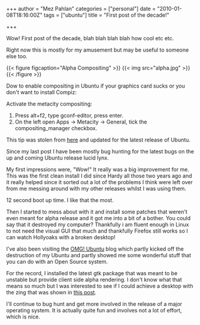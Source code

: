 +++
author = "Mez Pahlan"
categories = ["personal"]
date = "2010-01-08T18:16:00Z"
tags = ["ubuntu"]
title = "First post of the decade!"

+++

Wow! First post of the decade, blah blah blah blah how cool etc etc.

Right now this is mostly for my amusement but may be useful to someone else too.


{{< figure figcaption="Alpha Compositing" >}}
    {{< img src="alpha.jpg" >}}
{{< /figure >}}

<!--more-->

Dow to enable compositing in Ubuntu if your graphics card sucks or you don't want to install Compiz:

Activate the metacity compositing:
1. Press alt+f2, type gconf-editor, press enter.
2. On the left open Apps -> Metacity -> General, tick the compositing_manager checkbox.

This tip was stolen from [here](http://www.uluga.ubuntuforums.org/showthread.php?t=1360205) and updated for the latest
release of Ubuntu.


Since my last post I have been mostly bug hunting for the latest bugs on the up and coming Ubuntu release lucid lynx.

My first impressions were, "Wow!" It really was a big improvement for me. This was the first clean install I did since
Hardy all those two years ago and it really helped since it sorted out a lot of the problems I think were left over from
me messing around with my other releases whilst I was using them.

12 second boot up time. I like that the most.

Then I started to mess about with it and install some patches that weren't even meant for alpha release and it got me
into a bit of a bother. You could say that it destroyed my computer? Thankfully i am fluent enough in Linux to not need
the visual GUI that much and thankfully Firefox still works so I can watch Hollyoaks with a broken desktop!

I've also been visiting the [OMG! Ubuntu](http://www.omgubuntu.co.uk/) blog which partly kicked off the destruction of
my Ubuntu and partly showed me some wonderful stuff that you can do with an Open Source system.

For the record, I installed the latest gtk package that was meant to be unstable but provide client side alpha
rendering. I don't know what that means so much but I was interested to see if I could achieve a desktop with the zing
that was shown in [this post](http://www.omgubuntu.co.uk/2009/12/lucid-to-get-aero-style-rgba.html).

I'll continue to bug hunt and get more involved in the release of a major operating system. It is actually quite fun and
involves not a lot of effort, which is nice.
